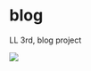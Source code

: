 # blog
LL 3rd, blog project

<img src="https://user-images.githubusercontent.com/63948884/103580280-45492700-4f1d-11eb-9e31-ab562a270010.png">
